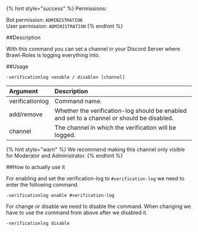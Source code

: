 {% hint style="success" %}
Permissions:

Bot permission: `ADMINISTRATION`<br>User permission: `ADMINISTRATION`
{% endhint %}

##Description

With this command you can set a channel in your Discord Server where Brawl-Roles is logging everything into.

##Usage

`-verificationlog <enable / disable> [channel]`

| Argument | Description |
| :--- | :--- | 
| verificationlog | Command name. |
| add/remove | Whether the verification-log should be enabled and set to a channel or should be disabled. |
| channel | The channel in which the verification will be logged. |

{% hint style="warn" %}
We recommend making this channel only visible for Moderator and Administrator.
{% endhint %}

##How to actually use it

For enabling and set the verification-log to `#verification-log` we need to enter the following command.

```
-verificationlog enable #verification-log
```

For change or disable we need to disable the command. When changing we have to use the command from above after we disabled it.

```
-verificationlog disable
```